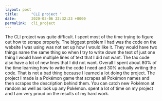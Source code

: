 ```yaml
---
layout: post
title:      "CLI project "
date:       2020-03-06 22:32:23 +0000
permalink:  cli_project
---
```



The CLI project was quite difficult. I spent most of the time trying to figure out how to scrape properly. The biggest problem I had was the code on the website I was using was not set up how I would like it. They would have two things name the same thing so when I try to write down the text of just one thing I would have multiple lines of text that I did not want. The tax code also have a lot of new lines that I did not want. Overall I spent about 80% of the time learning how to write the code I need and 30% actually writing the code. That is not a bad thing because I learned a lot doing the project. The project I made is a Pokémon game that scrapes all Pokémon names and then scrapes the description behind them. You can catch new Pokémon at random as well as look up any Pokémon. spent a lot of time on my project and I am very proud on the results of my hard work.

